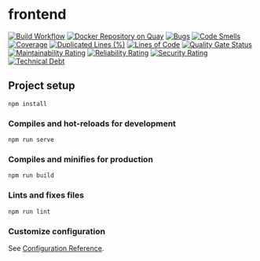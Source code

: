 # frontend

[![Build Workflow](https://github.com/TSMC-NYCU-LAB-13/frontend/actions/workflows/build.yml/badge.svg?event=push)](https://github.com/TSMC-NYCU-LAB-13/frontend/actions/workflows/build.yml)
[![Docker Repository on Quay](https://quay.io/repository/tsmc-nycu-lab-13/frontend/status "Docker Repository on Quay")](https://quay.io/repository/tsmc-nycu-lab-13/frontend)
[![Bugs](https://sonarcloud.io/api/project_badges/measure?project=TSMC-NYCU-LAB-13_frontend&metric=bugs)](https://sonarcloud.io/summary/new_code?id=TSMC-NYCU-LAB-13_frontend)
[![Code Smells](https://sonarcloud.io/api/project_badges/measure?project=TSMC-NYCU-LAB-13_frontend&metric=code_smells)](https://sonarcloud.io/summary/new_code?id=TSMC-NYCU-LAB-13_frontend)
[![Coverage](https://sonarcloud.io/api/project_badges/measure?project=TSMC-NYCU-LAB-13_frontend&metric=coverage)](https://sonarcloud.io/summary/new_code?id=TSMC-NYCU-LAB-13_frontend)
[![Duplicated Lines (%)](https://sonarcloud.io/api/project_badges/measure?project=TSMC-NYCU-LAB-13_frontend&metric=duplicated_lines_density)](https://sonarcloud.io/summary/new_code?id=TSMC-NYCU-LAB-13_frontend)
[![Lines of Code](https://sonarcloud.io/api/project_badges/measure?project=TSMC-NYCU-LAB-13_frontend&metric=ncloc)](https://sonarcloud.io/summary/new_code?id=TSMC-NYCU-LAB-13_frontend)
[![Quality Gate Status](https://sonarcloud.io/api/project_badges/measure?project=TSMC-NYCU-LAB-13_frontend&metric=alert_status)](https://sonarcloud.io/summary/new_code?id=TSMC-NYCU-LAB-13_frontend)
[![Maintainability Rating](https://sonarcloud.io/api/project_badges/measure?project=TSMC-NYCU-LAB-13_frontend&metric=sqale_rating)](https://sonarcloud.io/summary/new_code?id=TSMC-NYCU-LAB-13_frontend)
[![Reliability Rating](https://sonarcloud.io/api/project_badges/measure?project=TSMC-NYCU-LAB-13_frontend&metric=reliability_rating)](https://sonarcloud.io/summary/new_code?id=TSMC-NYCU-LAB-13_frontend)
[![Security Rating](https://sonarcloud.io/api/project_badges/measure?project=TSMC-NYCU-LAB-13_frontend&metric=security_rating)](https://sonarcloud.io/summary/new_code?id=TSMC-NYCU-LAB-13_frontend)
[![Technical Debt](https://sonarcloud.io/api/project_badges/measure?project=TSMC-NYCU-LAB-13_frontend&metric=sqale_index)](https://sonarcloud.io/summary/new_code?id=TSMC-NYCU-LAB-13_frontend)

## Project setup
```
npm install
```

### Compiles and hot-reloads for development
```
npm run serve
```

### Compiles and minifies for production
```
npm run build
```

### Lints and fixes files
```
npm run lint
```

### Customize configuration
See [Configuration Reference](https://cli.vuejs.org/config/).
